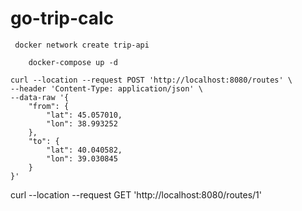 # go-trip-calc

``` 
 docker network create trip-api
```

``` 
    docker-compose up -d
```


```curl
curl --location --request POST 'http://localhost:8080/routes' \
--header 'Content-Type: application/json' \
--data-raw '{
    "from": {
        "lat": 45.057010,
        "lon": 38.993252
    },
    "to": {
        "lat": 40.040582,
        "lon": 39.030845
    }
}'
```


curl --location --request GET 'http://localhost:8080/routes/1'




